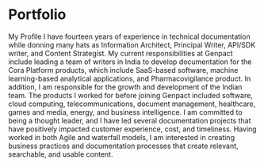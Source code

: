# Portfolio
My Profile
I have fourteen years of experience in technical documentation while donning many hats as Information Architect, Principal Writer, API/SDK writer, and Content Strategist.
My current responsibilities at Genpact include leading a team of writers in India to develop documentation for the Cora Platform products, which include SaaS-based software, machine learning-based analytical applications, and Pharmacovigilance product. In addition, I am responsible for the growth and development of the Indian team. The products I worked for before joining Genpact included software, cloud computing, telecommunications, document management, healthcare, games and media, energy, and business intelligence.
I am committed to being a thought leader, and I have led several documentation projects that have positively impacted customer experience, cost, and timeliness. Having worked in both Agile and waterfall models, I am interested in creating business practices and documentation processes that create relevant, searchable, and usable content.
